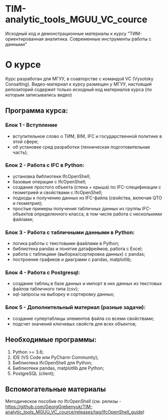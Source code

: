 # TIM-analytic_tools_MGUU_VC_cource
Исходный код и демонстрационные материалы к курсу "ТИМ-ориентированная аналитика. Современные инструменты работы с данными"



# О курсе 
Курс разработан для МГУУ, в соавторстве с командой VC (Vysotsky Consalting). Видео-материал к курсу размещен у МГУУ, настоящий репозиторий содержит только исходный код материалов курса (по которым записывались видео)

## Программа курса:
### Блок 1 - Вступление
- вступительное слово о ТИМ, BIM, IFC и государственной политике в этой сфере; 
- об установке сред разработки (техническая подготовительная часть);

### Блок 2 - Работа с IFC в Python:
- установка библиотеки IfcOpenShell;
- базовые операции с IfcOpenShell;
- создание простого объекта (стена + крыша) по IFC-спецификации с геометрией и свойствами с IfcOpenShell;
- подходы к получению данных из IFC-файла (свойства, включая QTO и геометрия);
- простые примеры получения табличных данных из группы IFC-объектов определенного класса, в том числе работа с несколькими файлами;

### Блок 3 - Работа с табличными данными в Python:
- логика работы с текстовыми фаайлами в Python;
- библиотека pandas и понятие датафреймов, работа с Excel;
- работа с таблицами (выборка/сортировка данных) с pandas;
- построение графиков и диаграмм с pandas, matplotlib;

### Блок 4 - Работа с Postgresql:
- создание таблиц в базе данных и импорт в них данных из текстовых файлов табличного типа (csv);
- sql-запросы на выборку и сортировку данных;

### Блок 5 - Дополнительный материал (разные задачи):
- создание супертаблицы элементов файла со всеми свойствами;
- подсчет значений ключевых свойств для всех объектов;


## Необходимые программы:
1. Python >= 3.6;
2. IDE (VS Code или PyCharm Community);
3. Библиотека IfcOpenShell для Python;
4. Библиотеки pandas, matplotlib для Python;
4. PostgreSQL (client);

## Вспомогательные материалы
Методическое пособие по IfcOpenShell (см. релизы - https://github.com/GeorgGrebenyuk/TIM-analytic_tools_MGUU_VC_cource/releases/tag/IfcOpenShell_guide)
